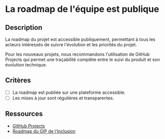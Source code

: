 # La roadmap de l'équipe est publique

## Description

La roadmap du projet est accessible publiquement, permettant à tous les acteurs
intéressés de suivre l'évolution et les priorités du projet.

Pour les nouveaux projets, nous recommandons l'utilisation de GitHub
Projects qui permet une traçabilité complète entre le suivi du
produit et son évolution technique.

## Critères

- [ ] La roadmap est publiée sur une plateforme accessible.
- [ ] Les mises à jour sont régulières et transparentes.

## Ressources

- [GitHub Projects](https://docs.github.com/fr/issues/planning-and-tracking-with-projects/learning-about-projects)
- [Roadmap du GIP de l'Inclusion](https://github.com/orgs/gip-inclusion/projects/10)
